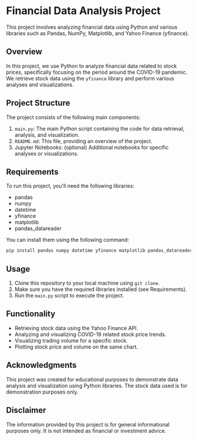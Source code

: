 # Financial Data Analysis Project

This project involves analyzing financial data using Python and various libraries such as Pandas, NumPy, Matplotlib, and Yahoo Finance (yfinance).

## Overview

In this project, we use Python to analyze financial data related to stock prices, specifically focusing on the period around the COVID-19 pandemic. We retrieve stock data using the `yfinance` library and perform various analyses and visualizations.

## Project Structure

The project consists of the following main components:

1. `main.py`: The main Python script containing the code for data retrieval, analysis, and visualization.
2. `README.md`: This file, providing an overview of the project.
3. Jupyter Notebooks: (optional) Additional notebooks for specific analyses or visualizations.

## Requirements

To run this project, you'll need the following libraries:

- pandas
- numpy
- datetime
- yfinance
- matplotlib
- pandas_datareader

You can install them using the following command:

```bash
pip install pandas numpy datetime yfinance matplotlib pandas_datareader
```

## Usage

1. Clone this repository to your local machine using `git clone`.
2. Make sure you have the required libraries installed (see Requirements).
3. Run the `main.py` script to execute the project.

## Functionality

- Retrieving stock data using the Yahoo Finance API.
- Analyzing and visualizing COVID-19 related stock price trends.
- Visualizing trading volume for a specific stock.
- Plotting stock price and volume on the same chart.

## Acknowledgments

This project was created for educational purposes to demonstrate data analysis and visualization using Python libraries. The stock data used is for demonstration purposes only.

## Disclaimer

The information provided by this project is for general informational purposes only. It is not intended as financial or investment advice.
